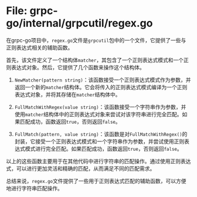 # File: grpc-go/internal/grpcutil/regex.go

在grpc-go项目中，`regex.go`文件是`grpcutil`包中的一个文件，它提供了一些与正则表达式相关的辅助函数。

首先，该文件定义了一个结构体`matcher`，其包含了一个正则表达式模式和一个正则表达式对象。然后，它提供了几个函数来操作这个结构体。

1. `NewMatcher(pattern string)`：该函数接受一个正则表达式模式作为参数，并返回一个新的`matcher`结构体。它会将传入的正则表达式模式编译为一个正则表达式对象，并将其存储在`matcher`结构体中。

2. `FullMatchWithRegex(value string)`：该函数接受一个字符串作为参数，并使用`matcher`结构体中的正则表达式对象来尝试对该字符串进行完全匹配。如果匹配成功，函数返回`true`，否则返回`false`。

3. `FullMatch(pattern, value string)`：该函数是对`FullMatchWithRegex()`的封装，它接受一个正则表达式模式和一个字符串作为参数，并尝试使用正则表达式模式进行完全匹配。如果匹配成功，函数返回`true`，否则返回`false`。

以上的这些函数主要用于在其他代码中进行字符串的匹配操作。通过使用正则表达式，可以进行更加灵活和精确的匹配，从而满足不同的匹配需求。

总结来说，`regex.go`文件提供了一些用于正则表达式匹配的辅助函数，可以方便地进行字符串匹配操作。

